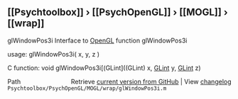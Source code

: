 ## [[Psychtoolbox]] &#8250; [[PsychOpenGL]] &#8250; [[MOGL]] &#8250; [[wrap]]

glWindowPos3i  Interface to [OpenGL](OpenGL) function glWindowPos3i  
  
usage:  glWindowPos3i( x, y, z )  
  
C function:  void glWindowPos3i[(GLint]((GLint) x, [GLint](GLint) y, [GLint](GLint) z)  




<div class="code_header" style="text-align:right;">
  <span style="float:left;">Path&nbsp;&nbsp;</span> <span class="counter">Retrieve <a href=
  "https://raw.github.com/Psychtoolbox-3/Psychtoolbox-3/beta/Psychtoolbox/PsychOpenGL/MOGL/wrap/glWindowPos3i.m">current version from GitHub</a> | View <a href=
  "https://github.com/Psychtoolbox-3/Psychtoolbox-3/commits/beta/Psychtoolbox/PsychOpenGL/MOGL/wrap/glWindowPos3i.m">changelog</a></span>
</div>
<div class="code">
  <code>Psychtoolbox/PsychOpenGL/MOGL/wrap/glWindowPos3i.m</code>
</div>


